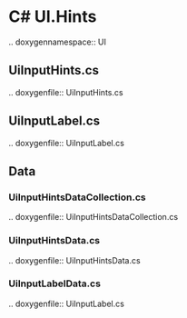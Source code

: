 # C# UI.Hints

.. doxygennamespace:: UI

## UiInputHints.cs

.. doxygenfile:: UiInputHints.cs

## UiInputLabel.cs

.. doxygenfile:: UiInputLabel.cs

## Data

### UiInputHintsDataCollection.cs

.. doxygenfile:: UiInputHintsDataCollection.cs

### UiInputHintsData.cs

.. doxygenfile:: UiInputHintsData.cs

### UiInputLabelData.cs

.. doxygenfile:: UiInputLabel.cs